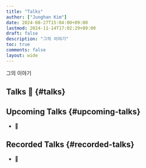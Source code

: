 ```yaml
---
title: "Talks"
author: ["Junghan Kim"]
date: 2024-08-27T15:04:00+09:00
lastmod: 2024-11-14T17:02:29+09:00
draft: false
description: "그의 이야기"
toc: true
comments: false
layout: wide
---
```


<style>details summary { color: green; }</style>

<style>details .details { color: blue; }</style>

<p class="hx-mb-12 hx-text-center hx-text-lg hx-text-gray-500 dark:hx-text-gray-400">
그의 이야기
</p>

<!--more-->


## Talks 🎤 {#talks}


## Upcoming Talks {#upcoming-talks}

-   🚧


## Recorded Talks {#recorded-talks}

-   🚧
